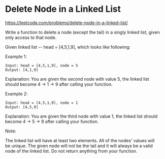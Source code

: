 # Delete Node in a Linked List

https://leetcode.com/problems/delete-node-in-a-linked-list/

Write a function to delete a node (except the tail) in a singly linked list, given only access to that node.

Given linked list -- head = [4,5,1,9], which looks like following:



 

Example 1:
```
Input: head = [4,5,1,9], node = 5
Output: [4,1,9]
```
Explanation: You are given the second node with value 5, the linked list should become 4 -> 1 -> 9 after calling your function.

Example 2:
```
Input: head = [4,5,1,9], node = 1
Output: [4,5,9]
```
Explanation: You are given the third node with value 1, the linked list should become 4 -> 5 -> 9 after calling your function.
 

Note:

The linked list will have at least two elements.
All of the nodes' values will be unique.
The given node will not be the tail and it will always be a valid node of the linked list.
Do not return anything from your function.